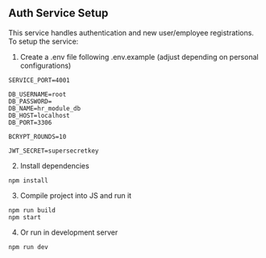 ## Auth Service Setup

This service handles authentication and new user/employee registrations. To setup the service:

1. Create a .env file following .env.example (adjust depending on personal configurations)

```
SERVICE_PORT=4001

DB_USERNAME=root
DB_PASSWORD=
DB_NAME=hr_module_db
DB_HOST=localhost
DB_PORT=3306

BCRYPT_ROUNDS=10

JWT_SECRET=supersecretkey
```

2. Install dependencies

```
npm install
```

3. Compile project into JS and run it

```
npm run build
npm start
```

4. Or run in development server

```
npm run dev
```
